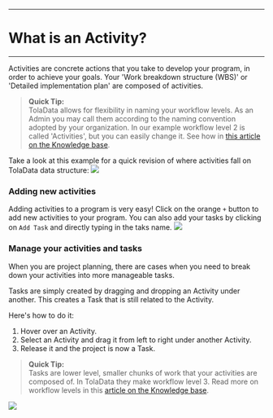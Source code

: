 ****
# What is an Activity? 
---
Activities are concrete actions that you take to develop your program, in order to achieve your goals. Your 'Work breakdown structure (WBS)' or 'Detailed implementation plan' are composed of activities.
<!--
This section is focused on capturing all the activities to be completed under your program. This is similar to your program workplan sometimes referred to as the 'Work breakdown structure \(WBS\)' or 'Detailed implementation plan'.
Here's a quick revision of where activities fall on TolaData data structure:

![](https://lh4.googleusercontent.com/fKLB3hpwyaNMz8GD12Qk1vobCH6SRCJB47gRYbThp4C0cubQ7D-SGreVMTDNpYrVptJ9oqRsaEW1o6Q0u-K7dtXfDwcCVgq371euhvrZXhppmgK2IAO1aGjnfqx5uCvfx-81bcpJ)

A great place for you to start will be looking at your program workplan to breakdown your program projects and activities. Here's an example:
-->
> **Quick Tip:**   
> TolaData allows for flexibility in naming your workflow levels. As an Admin you may call them according to the naming convention adopted by your organization. In our example workflow level 2 is called 'Activities', but you can easily change it. See how in [this article on the Knowledge base](https://help.toladata.com/en/4-manage-users/configuration.html).


Take a look at this example for a quick revision of where activities fall on TolaData data structure:
![](https://lh5.googleusercontent.com/Se964hWAQE8Ow-eMKBbcycoVzMYRz7x6DHIILJFxgQ4OF9Wd8jYP0URuGq9c6uj34GsMdfrvy77xTpWSCwCdq64zgBAxiHDCp7K5g_fZPXa7kDodmio4Ko0D3ZvflhIetW6HfXqH)
<!--
### Key information captured in this section

* Estimated activity timeline: start and end date

* Estimated budget

* Sub-activites/tasks breakdown

* Anticipated impact / results

* Description of Deliverables

* Risks and issues

### Why capture activity related information?

Key activity progress information is required to report program success. Here are some reasons why activity progress data can be helpful:

* Easy access to activity progress data to internal management and donor

* Real-time results information help to make mid-course corrections capture lessons and issues.

* Documents key components of a project providing traceability of evidence



### Example of workplan or a work breakdown structure

##### Graphical view

![](https://lh3.googleusercontent.com/gdtmFTTUX44PUKHPZ-BwEbQJirHu2g2gxq3FvRuUgDAxgWj1T3MPpRyAxsbbSoQAd-_RfL6duX5VAO9IiiWjQfB8xdp3qKvSO-TzvZJW90c4L19ImKhrzxP7sZ5-BkFzs8x_uz_v)

##### List view

> River Delta WASH Project

> 1. Fecal waste management system

>   1.1. Fecal level monitoring system

>   1.2. Public awareness campaigns

>   1.3. Latrine construction

>   1.3.1.Pre-construction preparations

>   1.3.1.1. Plan approved by ministry

>   1.3.1.2. Engineering specification approved

>   1.3.1.3. Ground water study

>   1.3.2.Homeowner preparations

>   1.3.3.Procurement

> 2. Household refuse management system

>   2.1 etc.

##### Gantt Chart View

![](https://lh4.googleusercontent.com/zGe11TWyZ4oqVG6H-1kBcK9CbOwkJZARMFymdjrTfG1Mx297dtIWDFGm-VtS64Byfp_Cm3-yUnRKPckiSnI2gYI-emEp1A2z6hrnTvlZcez1in7l27v5DXHCjSI4LWeialz37txA)
-->

### Adding new activities

Adding activities to a program is very easy! Click on the orange `+` button to add new activities to your program. You can also add your tasks by clicking on `Add Task` and directly typing in the taks name.
![](/assets_en/add_act2.PNG)

###  Manage your activities and tasks
When you are project planning, there are cases when you need to break down your activities into more manageable tasks. 

Tasks are simply created by dragging and dropping an Activity under another. This creates a Task that is still related to the Activity.

Here's how to do it:

1. Hover over an Activity.
2. Select an Activity and drag it from left to right under another Activity.
3. Release it and the project is now a Task.

> **Quick Tip:**   
> Tasks are lower level, smaller chunks of work that your activities are composed of. In TolaData they make workflow level 3. Read more on workflow levels in this [article on the Knowledge base](https://help.toladata.com/en/4-manage-users/configuration.html).

![](/assets_en/drag_act3.gif)


